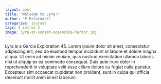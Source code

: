 ```yaml
---
layout: post
title: "Welcome to Lyra!"
author: "P McCormack"
categories: journal
tags: [ intros ] 
image: lyra-at-sunset-oceanside-harbor.jpg
---
```


Lyra is a Garcia Exploration 45. Lorem ipsum dolor sit amet, consectetur adipiscing elit, sed do eiusmod tempor incididunt ut labore et dolore magna aliqua. Ut enim ad minim veniam, quis nostrud exercitation ullamco laboris nisi ut aliquip ex ea commodo consequat. Duis aute irure dolor in reprehenderit in voluptate velit esse cillum dolore eu fugiat nulla pariatur. Excepteur sint occaecat cupidatat non proident, sunt in culpa qui officia deserunt mollit anim id est laborum.
